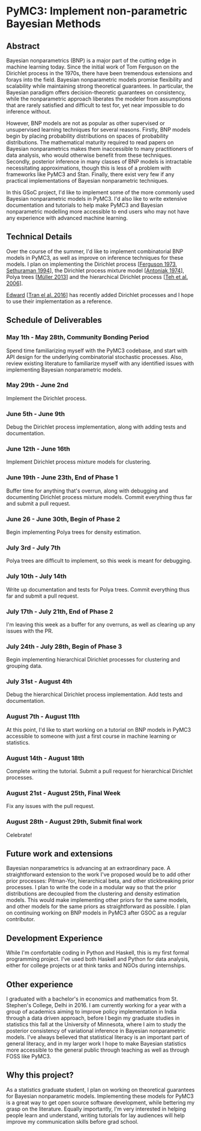# PyMC3: Implement non-parametric Bayesian Methods #

## Abstract ##

Bayesian nonparametrics (BNP) is a major part of the cutting edge in machine learning today. Since the initial work of Tom Ferguson on the Dirichlet process in the 1970s, there have been tremendous extensions and forays into the field. Bayesian nonparametric models promise flexibility and scalability while maintaining strong theoretical guarantees. In particular, the Bayesian paradigm offers decision-theoretic guarantees on consistency, while the nonparametric approach liberates the modeler from assumptions that are rarely satisfied and difficult to test for, yet near impossible to do inference without.

However, BNP models are not as popular as other supervised or unsupervised learning techniques for several reasons. Firstly, BNP models begin by placing probability distributions on spaces of probability distributions. The mathematical maturity required to read papers on Bayesian nonparametrics makes them inaccessible to many practitioners of data analysis, who would otherwise benefit from these techniques. Secondly, posterior inference in many classes of BNP models is intractable necessitating approximations, though this is less of a problem with frameworks like PyMC3 and Stan. Finally, there exist very few if any practical implementations of Bayesian nonparametric techniques.

In this GSoC project, I'd like to implement some of the more commonly used Bayesian nonparametric models in PyMC3. I'd also like to write extensive documentation and tutorials to help make PyMC3 and Bayesian nonparametric modelling more accessible to end users who may not have any experience with advanced machine learning.

## Technical Details ##

Over the course of the summer, I'd like to implement combinatorial BNP models in PyMC3, as well as improve on inference techniques for these models. I plan on implementing the Dirichlet process \[[Ferguson 1973](https://projecteuclid.org/euclid.aos/1176342360), [Sethuraman 1994](http://www3.stat.sinica.edu.tw/statistica/oldpdf/A4n216.pdf)\], the Dirichlet process mixture model \[[Antoniak 1974](https://projecteuclid.org/euclid.aos/1176342871)\], Polya trees \[[Müller 2013](https://projecteuclid.org/download/pdfview_1/euclid.cbms/1362163749)\] and the hierarchical Dirichlet process \[[Teh et al. 2006](https://www.stats.ox.ac.uk/~teh/research/npbayes/jasa2006.pdf)\].

[Edward](https://github.com/blei-lab/edward) \[[Tran el al. 2016](https://arxiv.org/abs/1610.09787)\] has recently added Dirichlet processes and I hope to use their implementation as a reference.

## Schedule of Deliverables

### May 1th - May 28th, **Community Bonding Period**

Spend time familiarizing myself with the PyMC3 codebase, and start with API design for the underlying combinatorial stochastic processes. Also, review existing literature to familiarize myself with any identified issues with implementing Bayesian nonparametric models.

### May 29th - June 2nd
Implement the Dirichlet process.

### June 5th - June 9th 
Debug the Dirichlet process implementation, along with adding tests and documentation.

### June 12th - June 16th
Implement Dirichlet process mixture models for clustering.

### June 19th - June 23th, **End of Phase 1**
Buffer time for anything that's overrun, along with debugging and documenting Dirichlet process mixture models. Commit everything thus far and submit a pull request.

### June 26 - June 30th, **Begin of Phase 2**
Begin implementing Polya trees for density estimation.

### July 3rd - July 7th
Polya trees are difficult to implement, so this week is meant for debugging.

### July 10th - July 14th
Write up documentation and tests for Polya trees. Commit everything thus far and submit a pull request.

### July 17th - July 21th, **End of Phase 2**
I'm leaving this week as a buffer for any overruns, as well as clearing up any issues with the PR.

### July 24th - July 28th, **Begin of Phase 3**
Begin implementing hierarchical Dirichlet processes for clustering and grouping data.

### July 31st - August 4th
Debug the hierarchical Dirichlet process implementation. Add tests and documentation.

### August 7th - August 11th
At this point, I'd like to start working on a tutorial on BNP models in PyMC3 accessible to someone with just a first course in machine learning or statistics.

### August 14th - August 18th
Complete writing the tutorial. Submit a pull request for hierarchical Dirichlet processes.

### August 21st - August 25th, **Final Week**
Fix any issues with the pull request.

### August 28th - August 29th, **Submit final work**
Celebrate!

## Future work and extensions
Bayesian nonparametrics is advancing at an extraordinary pace. A straightforward extension to the work I've proposed would be to add other prior processes: Pitman-Yor, hierarchical beta, and other stickbreaking prior processes. I plan to write the code in a modular way so that the prior distributions are decoupled from the clustering and density estimation models. This would make implementing other priors for the same models, and other models for the same priors as straightforward as possible. I plan on continuing working on BNP models in PyMC3 after GSOC as a regular contributor.

## Development Experience
While I'm comfortable coding in Python and Haskell, this is my first formal programming project. I've used both Haskell and Python for data analysis, either for college projects or at think tanks and NGOs during internships.

## Other experience
I graduated with a bachelor's in economics and mathematics from St. Stephen's College, Delhi in 2016. I am currently working for a year with a group of academics aiming to improve policy implementation in India through a data driven approach, before I begin my graduate studies in statistics this fall at the University of Minnesota, where I aim to study the posterior consistency of variational inference in Bayesian nonparametric models. I've always believed that statistical literacy is an important part of general literacy, and in my larger work I hope to make Bayesian statistics more accessible to the general public through teaching as well as through FOSS like PyMC3.

## Why this project?
As a statistics graduate student, I plan on working on theoretical guarantees for Bayesian nonparametric models. Implementing these models for PyMC3 is a great way to get open source software development, while bettering my grasp on the literature. Equally importantly, I'm very interested in helping people learn and understand, writing tutorials for lay audiences will help improve my communication skills before grad school.

